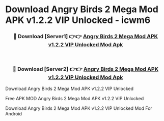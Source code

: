 # Download Angry Birds 2 Mega Mod APK v1.2.2 VIP Unlocked - icwm6



<div align="center">
<h3>🔴 Download [Server1] 👉👉 <a href="https://momento.my/?title=Angry_Birds_2_Mega_Mod_APK_v1.2.2_VIP_Unlocked">Angry Birds 2 Mega Mod APK v1.2.2 VIP Unlocked Mod Apk</a></h3><br>

<h3>🔴 Download [Server2] 👉👉 <a href="https://momento.my/?title=Angry_Birds_2_Mega_Mod_APK_v1.2.2_VIP_Unlocked">Angry Birds 2 Mega Mod APK v1.2.2 VIP Unlocked Mod Apk</a></h3>
</div>



Download Angry Birds 2 Mega Mod APK v1.2.2 VIP Unlocked 

Free APK MOD Angry Birds 2 Mega Mod APK v1.2.2 VIP Unlocked 

Download Angry Birds 2 Mega Mod APK v1.2.2 VIP Unlocked Mod For Android
